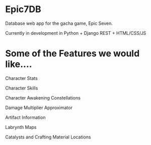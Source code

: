 # Epic7DB
Database web app for the gacha game, Epic Seven.

Currently in development in Python + Django REST + HTML/CSS/JS

# Some of the Features we would like....

Character Stats

Character Skills

Character Awakening Constellations

Damage Multiplier Approximator

Artifact Information

Labrynth Maps

Catalysts and Crafting Material Locations

